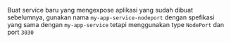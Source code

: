 Buat service baru yang mengexpose aplikasi yang sudah dibuat sebelumnya, gunakan nama `my-app-service-nodeport` dengan spefikasi yang sama dengan `my-app-service` tetapi menggunakan type `NodePort` dan port `3030`
